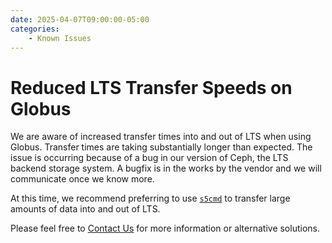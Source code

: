```yaml
---
date: 2025-04-07T09:00:00-05:00
categories:
    - Known Issues
---
```


# Reduced LTS Transfer Speeds on Globus

We are aware of increased transfer times into and out of LTS when using Globus. Transfer times are taking substantially longer than expected. The issue is occurring because of a bug in our version of Ceph, the LTS backend storage system. A bugfix is in the works by the vendor and we will communicate once we know more.

<!-- more -->

At this time, we recommend preferring to use [`s5cmd`](../../data_management/lts/interfaces.md#s5cmd) to transfer large amounts of data into and out of LTS.

Please feel free to [Contact Us](../../help/support.md) for more information or alternative solutions.
